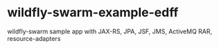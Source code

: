 # wildfly-swarm-example-edff
wildfly-swarm sample app with JAX-RS, JPA, JSF, JMS, ActiveMQ RAR, resource-adapters
